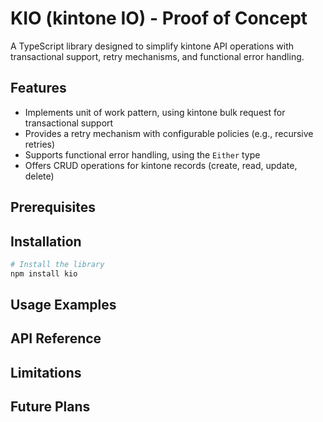 # KIO (kintone IO) - Proof of Concept

A TypeScript library designed to simplify kintone API operations with transactional support, retry mechanisms, and functional error handling.

## Features

- Implements unit of work pattern, using kintone bulk request for transactional support
- Provides a retry mechanism with configurable policies (e.g., recursive retries)
- Supports functional error handling, using the `Either` type
- Offers CRUD operations for kintone records (create, read, update, delete)

## Prerequisites

## Installation

```bash
# Install the library
npm install kio
```

## Usage Examples

## API Reference

## Limitations

## Future Plans

